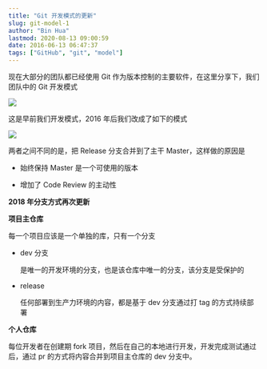 ```yaml
---
title: "Git 开发模式的更新"
slug: git-model-1
author: "Bin Hua"
lastmod: 2020-08-13 09:00:59
date: 2016-06-13 06:47:37
tags: ["GitHub", "git", "model"]
---
```


现在大部分的团队都已经使用 Git 作为版本控制的主要软件，在这里分享下，我们团队中的 Git 开发模式

![](/imgs/gitmodel_01.png)

这是早前我们开发模式，2016 年后我们改成了如下的模式

![](/imgs/gitmodel_02.png)

两者之间不同的是，把 Release 分支合并到了主干 Master，这样做的原因是

- 始终保持 Master 是一个可使用的版本

- 增加了 Code Review 的主动性 

**2018 年分支方式再次更新**

**项目主仓库**

每一个项目应该是一个单独的库，只有一个分支

- dev 分支

    是唯一的开发环境的分支，也是该仓库中唯一的分支，该分支是受保护的

- release

    任何部署到生产力环境的内容，都是基于 dev 分支通过打 tag 的方式持续部署

**个人仓库**

每位开发者在创建期 fork 项目，然后在自己的本地进行开发，开发完成测试通过后，通过 pr 的方式将内容合并到项目主仓库的 dev 分支中。